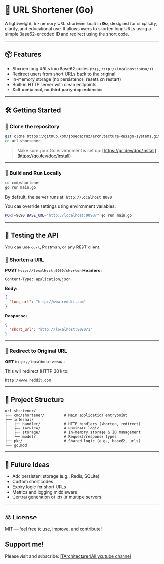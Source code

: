 # 🔗 URL Shortener (Go)

A lightweight, in-memory URL shortener built in **Go**, designed for simplicity, clarity, and educational use. It allows users to shorten long URLs using a simple Base62-encoded ID and redirect using the short code.

---

## 📦 Features

- Shorten long URLs into Base62 codes (e.g., `http://localhost:8080/1`)
- Redirect users from short URLs back to the original
- In-memory storage (no persistence; resets on restart)
- Built-in HTTP server with clean endpoints
- Self-contained, no third-party dependencies

---

## 🛠️ Getting Started

### 🔁 Clone the repository

```bash
git clone https://github.com/josedacruz/architecture-design-systems.git
cd url-shortener
````

> Make sure your Go environment is set up: [https://go.dev/doc/install](https://go.dev/doc/install)

---

### 🧱 Build and Run Locally

```bash
cd cmd/shortener
go run main.go
```

By default, the server runs at:
`http://localhost:8080`

You can override settings using environment variables:

```bash
PORT=9090 BASE_URL="http://localhost:9090/" go run main.go
```

---

## 🔬 Testing the API

You can use `curl`, Postman, or any REST client.

### 🔗 Shorten a URL

**POST** `http://localhost:8080/shorten`
**Headers:**

```
Content-Type: application/json
```

**Body:**

```json
{
  "long_url": "http://www.reddit.com"
}
```

**Response:**

```json
{
  "short_url": "http://localhost:8080/1"
}
```

---

### 🚀 Redirect to Original URL

**GET** `http://localhost:8080/1`

This will redirect (HTTP 301) to:

```
http://www.reddit.com
```

---

## 📁 Project Structure

```
url-shortener/
├── cmd/shortener/         # Main application entrypoint
├── internal/
│   ├── handler/           # HTTP handlers (shorten, redirect)
│   ├── service/           # Business logic
│   ├── storage/           # In-memory storage & ID management
│   └── model/             # Request/response types
├── pkg/                   # Shared logic (e.g., base62, urls)
└── go.mod
```

---

## 🧠 Future Ideas

* Add persistent storage (e.g., Redis, SQLite)
* Custom short codes
* Expiry logic for short URLs
* Metrics and logging middleware
* Central generation of ids (if multiple servers)

---

## ⚖️ License

MIT — feel free to use, improve, and contribute!

## Support me!

Please visit and subscribe: [ITArchitecture4All youtube channel](https://www.youtube.com/@itarchitecture4all)


